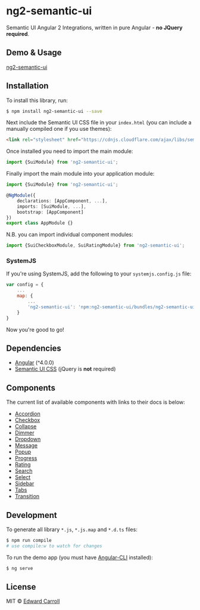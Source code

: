 # ng2-semantic-ui

Semantic UI Angular 2 Integrations, written in pure Angular - **no JQuery required**.

## Demo & Usage

[ng2-semantic-ui](https://edcarroll.github.io/ng2-semantic-ui/)

## Installation

To install this library, run:
```bash
$ npm install ng2-semantic-ui --save
```

Next include the Semantic UI CSS file in your `index.html` (you can include a manually compiled one if you use themes):
```html
<link rel="stylesheet" href="https://cdnjs.cloudflare.com/ajax/libs/semantic-ui/2.2.4/semantic.min.css">
```

Once installed you need to import the main module:
```ts
import {SuiModule} from 'ng2-semantic-ui';
```

Finally import the main module into your application module:
```ts
import {SuiModule} from 'ng2-semantic-ui';

@NgModule({
    declarations: [AppComponent, ...],
    imports: [SuiModule, ...],  
    bootstrap: [AppComponent]
})
export class AppModule {}
```

N.B. you can import individual component modules:
```ts
import {SuiCheckboxModule, SuiRatingModule} from 'ng2-semantic-ui';
```

### SystemJS

If you're using SystemJS, add the following to your `systemjs.config.js` file:

```js
var config = {
    ...
    map: {
        ...
        'ng2-semantic-ui': 'npm:ng2-semantic-ui/bundles/ng2-semantic-ui.umd.min.js'
    }
}
```

Now you're good to go!

## Dependencies

* [Angular](https://angular.io) (^4.0.0)
* [Semantic UI CSS](http://semantic-ui.com/) (jQuery is **not** required)

## Components

The current list of available components with links to their docs is below:

* [Accordion](https://edcarroll.github.io/ng2-semantic-ui/#/components/accordion)
* [Checkbox](https://edcarroll.github.io/ng2-semantic-ui/#/components/checkbox)
* [Collapse](https://edcarroll.github.io/ng2-semantic-ui/#/components/collapse)
* [Dimmer](https://edcarroll.github.io/ng2-semantic-ui/#/components/dimmer)
* [Dropdown](https://edcarroll.github.io/ng2-semantic-ui/#/components/dropdown)
* [Message](https://edcarroll.github.io/ng2-semantic-ui/#/components/message)
* [Popup](https://edcarroll.github.io/ng2-semantic-ui/#/components/popup)
* [Progress](https://edcarroll.github.io/ng2-semantic-ui/#/components/progress)
* [Rating](https://edcarroll.github.io/ng2-semantic-ui/#/components/rating)
* [Search](https://edcarroll.github.io/ng2-semantic-ui/#/components/search)
* [Select](https://edcarroll.github.io/ng2-semantic-ui/#/components/select)
* [Sidebar](https://edcarroll.github.io/ng2-semantic-ui/#/components/sidebar)
* [Tabs](https://edcarroll.github.io/ng2-semantic-ui/#/components/tabs)
* [Transition](https://edcarroll.github.io/ng2-semantic-ui/#/components/transition)

## Development

To generate all library `*.js`, `*.js.map` and `*.d.ts` files:

```bash
$ npm run compile
# use compile:w to watch for changes
```

To run the demo app (you must have [Angular-CLI](https://github.com/angular/angular-cli) installed):
```bash
$ ng serve
```

## License

MIT © [Edward Carroll](https://github.com/edcarroll)
